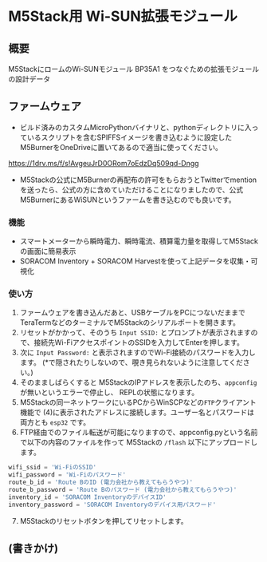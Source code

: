 # M5Stack用 Wi-SUN拡張モジュール

## 概要

M5StackにロームのWi-SUNモジュール BP35A1 をつなぐための拡張モジュールの設計データ

## ファームウェア

* ビルド済みのカスタムMicroPythonバイナリと、pythonディレクトリに入っているスクリプトを含むSPIFFSイメージを書き込むように設定したM5BurnerをOneDriveに置いてあるので適当に使ってください。

https://1drv.ms/f/s!AvgeuJrD0ORom7oEdzDq509qd-Dngg

* M5Stackの公式にM5Burnerの再配布の許可をもらおうとTwitterでmentionを送ったら、公式の方に含めていただけることになりましたので、公式M5BurnerにあるWiSUNというファームを書き込むのでも良いです。

### 機能

* スマートメーターから瞬時電力、瞬時電流、積算電力量を取得してM5Stackの画面に簡易表示
* SORACOM Inventory + SORACOM Harvestを使って上記データを収集・可視化

### 使い方

1. ファームウェアを書き込んだあと、USBケーブルをPCにつないだままでTeraTermなどのターミナルでM5Stackのシリアルポートを開きます。
2. リセットがかかって、そのうち `Input SSID:` とプロンプトが表示されますので、接続先Wi-FiアクセスポイントのSSIDを入力してEnterを押します。
3. 次に `Input Password:` と表示されますのでWi-Fi接続のパスワードを入力します。 (*で隠されたりしないので、覗き見られないように注意してください。)
4. そのまましばらくすると M5StackのIPアドレスを表示したのち、`appconfig` が無いというエラーで停止し、 REPLの状態になります。
5. M5Stackの同一ネットワークにいるPCからWinSCPなどの`FTP`クライアント機能で (4)に表示されたアドレスに接続します。ユーザー名とパスワードは両方とも `esp32` です。
6. FTP経由でのファイル転送が可能になりますので、appconfig.pyという名前で以下の内容のファイルを作って M5Stackの `/flash` 以下にアップロードします。

```python
wifi_ssid = 'Wi-FiのSSID'
wifi_password = 'Wi-Fiのパスワード'
route_b_id = 'Route BのID (電力会社から教えてもらうやつ)'
route_b_password = 'Route Bのパスワード (電力会社から教えてもらうやつ)'
inventory_id = 'SORACOM InventoryのデバイスID'
inventory_password = 'SORACOM Inventoryのデバイス用パスワード'
```

7. M5Stackのリセットボタンを押してリセットします。

## (書きかけ)
